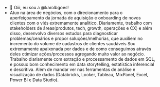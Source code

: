 - 👋 Oiii, eu sou a @karolbgoes!
- Atuo na área de negócios, com o direcionamento para o aperfeiçoamento da jornada de aquisição e onboarding de novos clientes com o viés extremamente analítico. 
Diariamente, trabalho com stakeholders de áreas(produtos, tech, growth, operações e CX) e além disso, desenvolvo diversos estudos para diagnosticar problemas/cenários e propor soluções/melhorias, que auxiliem no incremento do volume de cadastros de clientes saudáveis 
Sou extremamente apaixonada por dados e de como conseguimos através deles otimizar ações/processos agregando muito valor ao negócio.
Trabalho diariamente com extração e processamento de dados em SQL, e possuo bom conhecimento em data storytelling, estatística inferencial e descritiva. Além de mandar ver nas ferramentas de análise e visualização de dados (Databricks, Looker, Tableau, MixPanel, Excel, Power BI e Data Studio).

<!---
karolbgoes/karolbgoes is a ✨ special ✨ repository because its `README.md` (this file) appears on your GitHub profile.
You can click the Preview link to take a look at your changes.
--->
